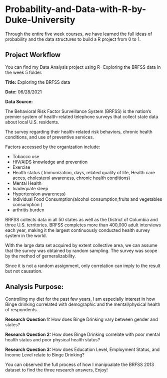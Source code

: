 # Probability-and-Data-with-R-by-Duke-University
 
Through the entire five week courses, we have learned the full ideas of probability and the data structures to build a R project from 0 to 1. 

## Project Workflow

You can find my Data Analysis project using R- Exploring the BRFSS data in the week 5 folder.

**Title:** Exploring the BRFSS data

**Date:** 06/28/2021

**Data Source:**

The Behavioral Risk Factor Surveillance System (BRFSS) is the nation’s premier system of health-related telephone surveys that collect state data about local U.S. residents.

The survey regarding their health-related risk behaviors, chronic health conditions, and use of preventive services.

Factors accessed by the organization include: 

- Tobacco use 
- HIV/AIDS knowledge and prevention 
- Exercise 
- Health status ( Immunization, days, related quality of life, Health care acces, cholesterol awareness, chronic health conditions) 
- Mental Health 
- Inadequate sleep 
- Hypertension awareness) 
- Individual Food Consumption(alcohol consumption,fruits and vegetables consumption ) 
- arthritis burden

BRFSS collects data in all 50 states as well as the District of Columbia and three U.S. territories. BRFSS completes more than 400,000 adult interviews each year, making it the largest continuously conducted health survey system in the world.

With the large data set acquired by extent collective area, we can assume that the survey was obtained by random sampling. The survey was scope by the method of gerneralizability.

Since it is not a random assignment, only correlation can imply to the result but not causation.

## Analysis Purpose:

Controlling my diet for the past few years, I am especially interest in how Binge drinking correlated with demographic and the mental/physical health of respondents.

**Research Question 1:** How does Binge Drinking vary between gender and states?

**Research Question 2:** How does Binge Drinking correlate with poor mental health status and poor physical health status?

**Research Question 3:** How does Education Level, Employment Status, and Income Level relate to Binge Drinking?


You can observed the full process of how I manipualate the BRFSS 2013 dataset to find the three research answers, Enjoy!

